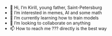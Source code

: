 - 👋 Hi, I’m Kirill, young father, Saint-Petersburg
- 👀 I’m interested in memes, AI and some math
- 🌱 I’m currently learning how to train models
- 💞️ I’m looking to collaborate on anything
- 📫 How to reach me ??? directly is the best way

<!---
starkovk/starkovk is a ✨ special ✨ repository because its `README.md` (this file) appears on your GitHub profile.
You can click the Preview link to take a look at your changes.
--->
